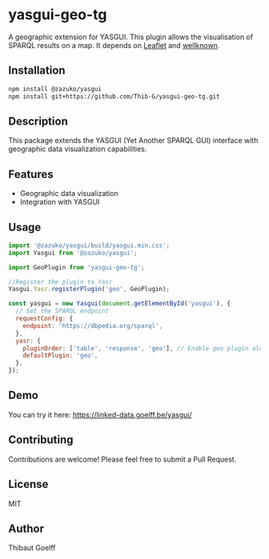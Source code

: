 # yasgui-geo-tg

A geographic extension for YASGUI. This plugin allows the visualisation of SPARQL results on a map.
It depends on [Leaflet](https://leafletjs.com/) and [wellknown](https://github.com/mapbox/wellknown).

## Installation

```bash
npm install @zazuko/yasgui
npm install git+https://github.com/Thib-G/yasgui-geo-tg.git
```

## Description

This package extends the YASGUI (Yet Another SPARQL GUI) interface with geographic data visualization capabilities.

## Features

- Geographic data visualization
- Integration with YASGUI

## Usage

```javascript
import '@zazuko/yasgui/build/yasgui.min.css';
import Yasgui from '@zazuko/yasgui';

import GeoPlugin from 'yasgui-geo-tg';

//Register the plugin to Yasr
Yasgui.Yasr.registerPlugin('geo', GeoPlugin);

const yasgui = new Yasgui(document.getElementById('yasgui'), {
  // Set the SPARQL endpoint
  requestConfig: {
    endpoint: 'https://dbpedia.org/sparql',
  },
  yasr: {
    pluginOrder: ['table', 'response', 'geo'], // Enable geo plugin alongside default table
    defaultPlugin: 'geo',
  },
});
```
## Demo
You can try it here: https://linked-data.goelff.be/yasgui/

## Contributing

Contributions are welcome! Please feel free to submit a Pull Request.

## License

MIT

## Author

Thibaut Goelff
